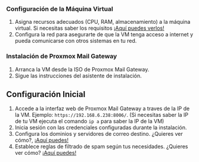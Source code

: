 ### Configuración de la Máquina Virtual

1. Asigna recursos adecuados (CPU, RAM, almacenamiento) a la máquina virtual. Si necesitas saber los requisitos [¡Aquí puedes verlos!](/md/requisitos.md)
2. Configura la red para asegurarte de que la VM tenga acceso a internet y pueda comunicarse con otros sistemas en tu red.

### Instalación de Proxmox Mail Gateway

1. Arranca la VM desde la ISO de Proxmox Mail Gateway.
2. Sigue las instrucciones del asistente de instalación.

## Configuración Inicial

1. Accede a la interfaz web de Proxmox Mail Gateway a traves de la IP de la VM. Ejemplo: `https://192.168.6.238:8006/`. (Si necesitas saber la IP de tu VM ejecuta el comando `ip a` para saber la IP de la VM)
2. Inicia sesión con las credenciales configuradas durante la instalación.
3. Configura los dominios y servidores de correo destino. ¿Quieres ver cómo?, [¡Aquí puedes!](/md/dominios.md)
4. Establece reglas de filtrado de spam según tus necesidades. ¿Quieres ver cómo? [¡Aquí puedes!](/md/spam.md)
